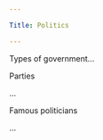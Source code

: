 ```yaml
---

Title: Politics

---
```


<VocabWord translation_en="Politics" />
<VocabWord translation_en="elections" />
<VocabWord translation_en="European Union" />
<VocabWord translation_en="to vote" />

Types of government...

<VocabWord translation_en="Fascist" />
<VocabWord translation_en="Socialist" />
<VocabWord translation_en="Liberal" />
<VocabWord translation_en="Conservative" />
<VocabWord translation_en="Labor" />

Parties

<VocabWord translation_en="Party" />
...

Famous politicians

...
